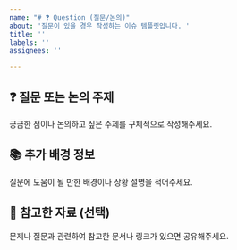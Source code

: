 ```yaml
---
name: "# ❓ Question (질문/논의)"
about: '질문이 있을 경우 작성하는 이슈 템플릿입니다. '
title: ''
labels: ''
assignees: ''

---
```


## ❓ 질문 또는 논의 주제
궁금한 점이나 논의하고 싶은 주제를 구체적으로 작성해주세요.

## 📚 추가 배경 정보
질문에 도움이 될 만한 배경이나 상황 설명을 적어주세요.

## 🧠 참고한 자료 (선택)
문제나 질문과 관련하여 참고한 문서나 링크가 있으면 공유해주세요.
